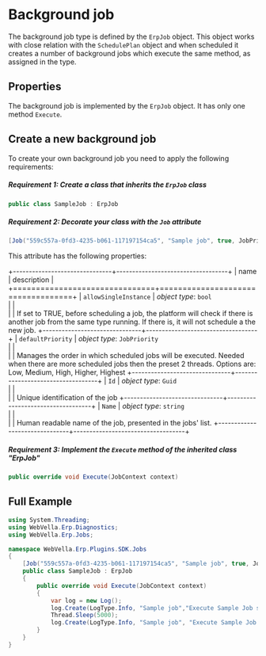 ﻿<!--{"sort_order":2, "name": "background-job", "label": "Background job"}-->
# Background job

The background job type is defined by the `ErpJob` object. This object works with close relation with the `SchedulePlan` object and when scheduled it creates a number of background jobs which execute the same method, as assigned in the type.

## Properties

The background job is implemented by the `ErpJob` object. It has only one method `Execute`.

## Create a new background job

To create your own background job you need to apply the following requirements:

##### Requirement 1: Create a class that inherits the `ErpJob` class

```csharp
public class SampleJob : ErpJob
```

##### Requirement 2: Decorate your class with the `Job` attribute

```csharp
[Job("559c557a-0fd3-4235-b061-117197154ca5", "Sample job", true, JobPriority.Medium)]
```

This attribute has the following properties:

+-------------------------------+-----------------------------------+
| name                          | description                       |
+===============================+===================================+
| `allowSingleInstance`	        | *object type*: `bool`                         
|                               |         
|                               | If set to TRUE, before scheduling a job, the platform will check if there is another job from the same type running. If there is, it will not schedule a the new job.
+-------------------------------+-----------------------------------+
| `defaultPriority`             | *object type*: `JobPriority`                         
|                               |         
|                               | Manages the order in which scheduled jobs will be executed. Needed when there are more scheduled jobs then the preset 2 threads. Options are: Low, Medium, High, Higher, Highest
+-------------------------------+-----------------------------------+
| `Id`                          | *object type*: `Guid`                         
|                               |         
|                               | Unique identification of the job
+-------------------------------+-----------------------------------+
| `Name`                        | *object type*: `string`                         
|                               |         
|                               | Human readable name of the job, presented in the jobs' list.
+-------------------------------+-----------------------------------+

##### Requirement 3: Implement the `Execute` method of the inherited class "ErpJob"

``` csharp
public override void Execute(JobContext context)
```

## Full Example

``` csharp
using System.Threading;
using WebVella.Erp.Diagnostics;
using WebVella.Erp.Jobs;

namespace WebVella.Erp.Plugins.SDK.Jobs
{
	[Job("559c557a-0fd3-4235-b061-117197154ca5", "Sample job", true, JobPriority.Medium)]
	public class SampleJob : ErpJob
	{
		public override void Execute(JobContext context)
		{
			var log = new Log();
			log.Create(LogType.Info, "Sample job","Execute Sample Job started", "");
			Thread.Sleep(5000);
			log.Create(LogType.Info, "Sample job", "Execute Sample Job completed.", "");
		}
	}
}
```

